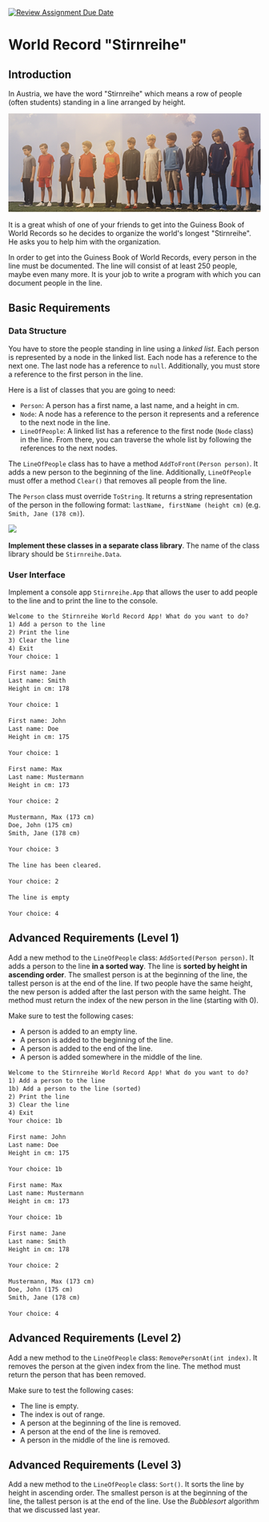 [![Review Assignment Due Date](https://classroom.github.com/assets/deadline-readme-button-24ddc0f5d75046c5622901739e7c5dd533143b0c8e959d652212380cedb1ea36.svg)](https://classroom.github.com/a/zEnoc18E)
# World Record "Stirnreihe"

## Introduction

In Austria, we have the word "Stirnreihe" which means a row of people (often students) standing in a line arranged by height.

![Stirnreihe](./stirnreihe.png)

It is a great whish of one of your friends to get into the Guiness Book of World Records so he decides to organize the world's longest "Stirnreihe". He asks you to help him with the organization.

In order to get into the Guiness Book of World Records, every person in the line must be documented. The line will consist of at least 250 people, maybe even many more. It is your job to write a program with which you can document people in the line.

## Basic Requirements

### Data Structure

You have to store the people standing in line using a _linked list_. Each person is represented by a node in the linked list. Each node has a reference to the next one. The last node has a reference to `null`. Additionally, you must store a reference to the first person in the line.

Here is a list of classes that you are going to need:

* `Person`: A person has a first name, a last name, and a height in cm.
* `Node`: A node has a reference to the person it represents and a reference to the next node in the line.
* `LineOfPeople`: A linked list has a reference to the first node (`Node` class) in the line. From there, you can traverse the whole list by following the references to the next nodes.

The `LineOfPeople` class has to have a method `AddToFront(Person person)`. It adds a new person to the beginning of the line. Additionally, `LineOfPeople` must offer a method `Clear()` that removes all people from the line.

The `Person` class must override `ToString`. It returns a string representation of the person in the following format: `lastName, firstName (height cm)` (e.g. `Smith, Jane (178 cm)`).

[![](https://mermaid.ink/img/pako:eNp1kt9PwjAQx_-VpU-QAJNNBy4mxqjEB0QSeDJ7Odbb1mRrl-5GJMv-d7tfCEb70t7nfnzv2lYsVByZz8IUiuJFQKwhC6Rl1hZ1oaT1MJ1aGxPTweb0H1oLiR_RFlWe9q62aF-o6pBl7UgLGVsroQvaQIa_-BqusZBkvaGIExqIOqLWwojuVZczGneu-lK1aeus2c_SbQNsIh6tDX7RH-mXw1TXGW3nA3rifK9WWkkaddXHg-c5RdDn1tiEZagzENxcdlswYJSgmZP55sgxgjKlgAWyCYWS1O4kQ-aTLnHCypwDYf88zI8gLQzNQX4q9WN3Ua9ckNJnmCrgaMyK0SlvXjoWBRmJUMlIxA0vdWpwQpQXvm037lksKCkPs1BldiF4ApqS471ne463BMdFb-HCnevy8DC_X0bO7Tzii5u5A6yuJwxb_ff-WzVb_Q3D2MLS?type=png)](https://mermaid.live/edit#pako:eNp1kt9PwjAQx_-VpU-QAJNNBy4mxqjEB0QSeDJ7Odbb1mRrl-5GJMv-d7tfCEb70t7nfnzv2lYsVByZz8IUiuJFQKwhC6Rl1hZ1oaT1MJ1aGxPTweb0H1oLiR_RFlWe9q62aF-o6pBl7UgLGVsroQvaQIa_-BqusZBkvaGIExqIOqLWwojuVZczGneu-lK1aeus2c_SbQNsIh6tDX7RH-mXw1TXGW3nA3rifK9WWkkaddXHg-c5RdDn1tiEZagzENxcdlswYJSgmZP55sgxgjKlgAWyCYWS1O4kQ-aTLnHCypwDYf88zI8gLQzNQX4q9WN3Ua9ckNJnmCrgaMyK0SlvXjoWBRmJUMlIxA0vdWpwQpQXvm037lksKCkPs1BldiF4ApqS471ne463BMdFb-HCnevy8DC_X0bO7Tzii5u5A6yuJwxb_ff-WzVb_Q3D2MLS)

**Implement these classes in a separate class library**. The name of the class library should be `Stirnreihe.Data`.

### User Interface

Implement a console app `Stirnreihe.App` that allows the user to add people to the line and to print the line to the console.

```text
Welcome to the Stirnreihe World Record App! What do you want to do?
1) Add a person to the line
2) Print the line
3) Clear the line
4) Exit
Your choice: 1

First name: Jane
Last name: Smith
Height in cm: 178

Your choice: 1

First name: John
Last name: Doe
Height in cm: 175

Your choice: 1

First name: Max
Last name: Mustermann
Height in cm: 173

Your choice: 2

Mustermann, Max (173 cm)
Doe, John (175 cm)
Smith, Jane (178 cm)

Your choice: 3

The line has been cleared.

Your choice: 2

The line is empty

Your choice: 4
```

## Advanced Requirements (Level 1)

Add a new method to the `LineOfPeople` class: `AddSorted(Person person)`. It adds a person to the line **in a sorted way**. The line is **sorted by height in ascending order**. The smallest person is at the beginning of the line, the tallest person is at the end of the line. If two people have the same height, the new person is added after the last person with the same height. The method must return the index of the new person in the line (starting with 0).

Make sure to test the following cases:

* A person is added to an empty line.
* A person is added to the beginning of the line.
* A person is added to the end of the line.
* A person is added somewhere in the middle of the line.

```text
Welcome to the Stirnreihe World Record App! What do you want to do?
1) Add a person to the line
1b) Add a person to the line (sorted)
2) Print the line
3) Clear the line
4) Exit
Your choice: 1b

First name: John
Last name: Doe
Height in cm: 175

Your choice: 1b

First name: Max
Last name: Mustermann
Height in cm: 173

Your choice: 1b

First name: Jane
Last name: Smith
Height in cm: 178

Your choice: 2

Mustermann, Max (173 cm)
Doe, John (175 cm)
Smith, Jane (178 cm)

Your choice: 4
```

## Advanced Requirements (Level 2)

Add a new method to the `LineOfPeople` class: `RemovePersonAt(int index)`. It removes the person at the given index from the line. The method must return the person that has been removed.

Make sure to test the following cases:

* The line is empty.
* The index is out of range.
* A person at the beginning of the line is removed.
* A person at the end of the line is removed.
* A person in the middle of the line is removed.

## Advanced Requirements (Level 3)

Add a new method to the `LineOfPeople` class: `Sort()`. It sorts the line by height in ascending order. The smallest person is at the beginning of the line, the tallest person is at the end of the line. Use the _Bubblesort_ algorithm that we discussed last year.

